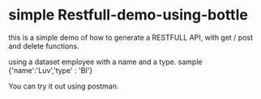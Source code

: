 # simple Restfull-demo-using-bottle
this is a simple demo of how to generate a RESTFULL API, with get / post and delete functions.

using a dataset employee with a name and a type. sample {'name':'Luv','type' : 'BI'}

You can try it out using postman.
